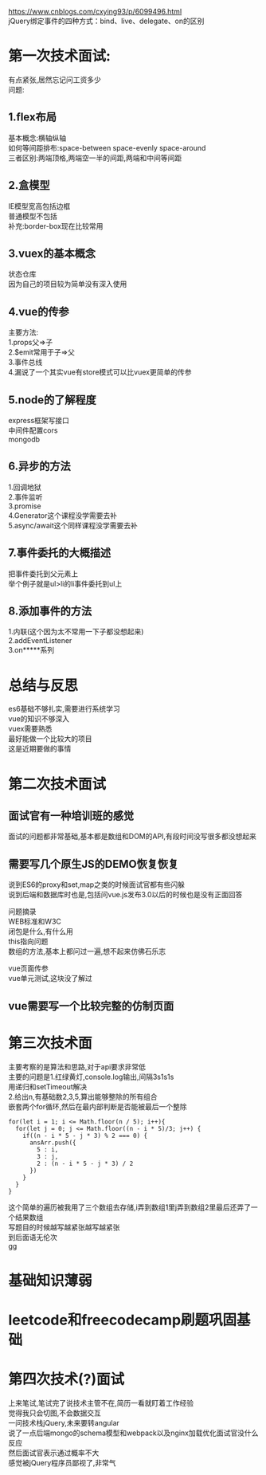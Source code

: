 https://www.cnblogs.com/cxying93/p/6099496.html  
jQuery绑定事件的四种方式：bind、live、delegate、on的区别  
  
  
第一次技术面试:  
===
有点紧张,居然忘记问工资多少  
问题:  

1.flex布局  
---
  基本概念:横轴纵轴  
  如何等间距排布:space-between space-evenly space-around  
  三者区别:两端顶格,两端空一半的间距,两端和中间等间距  
  
2.盒模型  
---
  IE模型宽高包括边框  
  普通模型不包括  
  补充:border-box现在比较常用  
  
3.vuex的基本概念 
---
  状态仓库  
  因为自己的项目较为简单没有深入使用  
  
4.vue的传参  
---
  主要方法:  
  1.props父=>子  
  2.$emit常用于子=>父  
  3.事件总线  
  4.漏说了一个其实vue有store模式可以比vuex更简单的传参  
  
5.node的了解程度  
---
  express框架写接口  
  中间件配置cors  
  mongodb 
  
6.异步的方法  
---
  1.回调地狱  
  2.事件监听  
  3.promise  
  4.Generator这个课程没学需要去补  
  5.async/await这个同样课程没学需要去补  
  
7.事件委托的大概描述  
---
  把事件委托到父元素上  
  举个例子就是ul>li的li事件委托到ul上  
  
8.添加事件的方法  
---
  1.内联(这个因为太不常用一下子都没想起来)  
  2.addEventListener  
  3.on\*\*\*\*\*系列  



总结与反思
===
es6基础不够扎实,需要进行系统学习  
vue的知识不够深入  
vuex需要熟悉  
最好能做一个比较大的项目  
这是近期要做的事情  
  
  
第二次技术面试  
===
面试官有一种培训班的感觉  
---
面试的问题都非常基础,基本都是数组和DOM的API,有段时间没写很多都没想起来  
  
需要写几个原生JS的DEMO恢复恢复  
---

说到ES6的proxy和set,map之类的时候面试官都有些闪躲  
说到后端和数据库时也是,包括问vue.js发布3.0以后的时候也是没有正面回答  
  
问题摘录  
WEB标准和W3C  
闭包是什么,有什么用  
this指向问题  
数组的方法,基本上都问过一遍,想不起来仿佛石乐志  
  
vue页面传参  
vue单元测试,这块没了解过  
  
vue需要写一个比较完整的仿制页面    
---
  
  
  
第三次技术面
===
主要考察的是算法和思路,对于api要求非常低  
主要的问题是1.红绿黄灯,console.log输出,间隔3s1s1s  
用递归和setTimeout解决  
2.给出n,有基础数2,3,5,算出能够整除的所有组合  
嵌套两个for循环,然后在最内部判断是否能被最后一个整除  
```
for(let i = 1; i <= Math.floor(n / 5); i++){
  for(let j = 0; j <= Math.floor((n - i * 5)/3; j++) {
    if((n - i * 5 - j * 3) % 2 === 0) {
      ansArr.push({
        5 : i,
        3 : j,
        2 : (n - i * 5 - j * 3) / 2
      })
    }
  }
}
```
这个简单的遍历被我用了三个数组去存储,i弄到数组1里j弄到数组2里最后还弄了一个结果数组  
写题目的时候越写越紧张越写越紧张  
到后面语无伦次  
gg  
  
  
  
基础知识薄弱
===
leetcode和freecodecamp刷题巩固基础  
===
  
  
第四次技术(?)面试
===
上来笔试,笔试完了说技术主管不在,简历一看就盯着工作经验  
觉得我只会切图,不会数据交互  
一问技术栈jQuery,未来要转angular  
说了一点后端mongo的schema模型和webpack以及nginx加载优化面试官没什么反应  
然后面试官表示通过概率不大  
感觉被jQuery程序员鄙视了,非常气  

